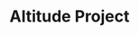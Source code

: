 ---
title: Altitude Project
location: Mammoth Lakes, California
image: /uploads/track/altitudeprojecttrack.png
permalink: /track/event/altitude
start_date: July 22nd - 29th, 2018 & July 29th - August 5th, 2018
end_date: 
layout: page
alt_url: http://www.altitudeproject.com/
short_description:
sport: track 
---